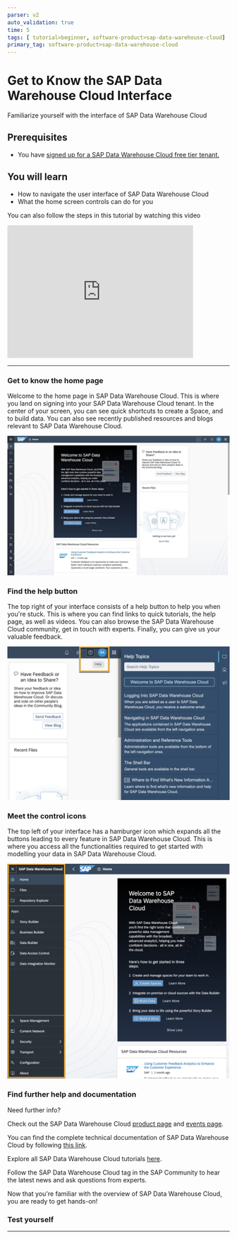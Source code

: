 ```yaml
---
parser: v2
auto_validation: true
time: 5
tags: [ tutorial>beginner, software-product>sap-data-warehouse-cloud]
primary_tag: software-product>sap-data-warehouse-cloud
---
```


# Get to Know the SAP Data Warehouse Cloud Interface
<!-- description --> Familiarize yourself with the interface of SAP Data Warehouse Cloud

## Prerequisites
 - You have [signed up for a SAP Data Warehouse Cloud free tier tenant.](data-warehouse-cloud-1-begin-trial)

## You will learn
  -	How to navigate the user interface of SAP Data Warehouse Cloud
  - What the home screen controls can do for you

  You can also follow the steps in this tutorial by watching this video

  <iframe id="kmsembed-1_xrbtl0jw" width="421" height="300" src="https://video.sap.com/embed/secure/iframe/entryId/1_xrbtl0jw/uiConfId/30317401/pbc/122287171/st/0" class="kmsembed" allowfullscreen webkitallowfullscreen mozAllowFullScreen allow="autoplay *; fullscreen *; encrypted-media *" referrerPolicy="no-referrer-when-downgrade" sandbox="allow-downloads allow-forms allow-same-origin allow-scripts allow-top-navigation allow-pointer-lock allow-popups allow-modals allow-orientation-lock allow-popups-to-escape-sandbox allow-presentation allow-top-navigation-by-user-activation" frameborder="0" title="T02 - Familiarize yourself with the home screen controls"></iframe>


---

### Get to know the home page


Welcome to the home page in SAP Data Warehouse Cloud. This is where you land on signing into your SAP Data Warehouse Cloud tenant. In the center of your screen, you can see quick shortcuts to create a Space, and to build data. You can also see recently published resources and blogs relevant to SAP Data Warehouse Cloud.

![The Home Screen](T02-1-HomePage_small.jpg)


### Find the help button


The top right of your interface consists of a help button to help you when you're stuck. This is where you can find links to quick tutorials, the help page, as well as videos. You can also browse the SAP Data Warehouse Cloud community, get in touch with experts. Finally, you can give us your valuable feedback.

![Help](T02-2-Help.png)



### Meet the control icons


The top left of your interface has a hamburger icon which expands all the buttons leading to every feature in SAP Data Warehouse Cloud. This is where you access all the functionalities required to get started with modelling your data in SAP Data Warehouse Cloud.

![The Control Icons](T02-3-SideMenu.png)


### Find further help and documentation


Need further info?

Check out the SAP Data Warehouse Cloud [product page](https://www.sap.com/products/data-warehouse-cloud.html) and [events page](https://www.sap.com/products/data-warehouse-cloud/events.html).

You can find the complete technical documentation of SAP Data Warehouse Cloud by following [this link](https://help.sap.com/viewer/product/SAP_DATA_WAREHOUSE_CLOUD/cloud/en-US).

Explore all SAP Data Warehouse Cloud tutorials [here](https://developers.sap.com/tutorial-navigator.html?tag=products:technology-platform/sap-data-warehouse-cloud).

Follow the SAP Data Warehouse Cloud tag in the SAP Community to hear the latest news and ask questions from experts.

Now that you're familiar with the overview of SAP Data Warehouse Cloud, you are ready to get hands-on!


### Test yourself




---
